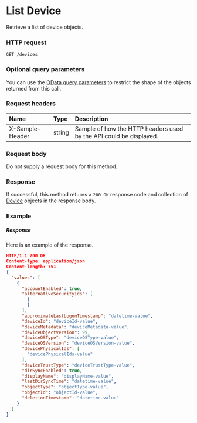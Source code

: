 # List Device

Retrieve a list of device objects.
### HTTP request
```http
GET /devices
```
### Optional query parameters
You can use the [OData query parameters](odata-optional-query-parameters.md) to restrict the shape of the objects returned from this call.
### Request headers
| Name       | Type | Description|
|:-----------|:------|:----------|
| X-Sample-Header  | string  | Sample of how the HTTP headers used by the API could be displayed.|

### Request body
Do not supply a request body for this method.
### Response
If successful, this method returns a `200 OK` response code and collection of [Device](../resources/device.md) objects in the response body.
### Example
##### Response
Here is an example of the response.
```json
HTTP/1.1 200 OK
Content-type: application/json
Content-length: 751
{
  "values": [
    {
      "accountEnabled": true,
      "alternativeSecurityIds": [
        {
        }
      ],
      "approximateLastLogonTimestamp": "datetime-value",
      "deviceId": "deviceId-value",
      "deviceMetadata": "deviceMetadata-value",
      "deviceObjectVersion": 99,
      "deviceOSType": "deviceOSType-value",
      "deviceOSVersion": "deviceOSVersion-value",
      "devicePhysicalIds": [
        "devicePhysicalIds-value"
      ],
      "deviceTrustType": "deviceTrustType-value",
      "dirSyncEnabled": true,
      "displayName": "displayName-value",
      "lastDirSyncTime": "datetime-value",
      "objectType": "objectType-value",
      "objectId": "objectId-value",
      "deletionTimestamp": "datetime-value"
    }
  ]
}
```

<!-- uuid: f4f56e6f-f904-4313-94df-069db2d0c226
2015-10-09 18:34:12 UTC -->